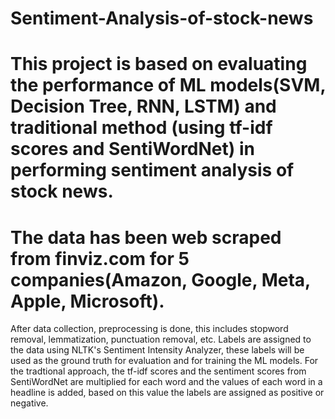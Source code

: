 # Sentiment-Analysis-of-stock-news
# This project is based on evaluating the performance of ML models(SVM, Decision Tree, RNN, LSTM) and traditional method (using tf-idf scores and SentiWordNet) in performing sentiment analysis of stock news. 
# The data has been web scraped from finviz.com for 5 companies(Amazon, Google, Meta, Apple, Microsoft).
After data collection, preprocessing is done, this includes stopword removal, lemmatization, punctuation removal, etc.
Labels are assigned to the data using NLTK's Sentiment Intensity Analyzer, these labels will be used as the ground truth for evaluation and for training the ML models.
For the tradtional approach, the tf-idf scores and the sentiment scores from SentiWordNet are multiplied for each word and the values of each word in a headline is added, based on this value the labels are assigned as positive or negative.
